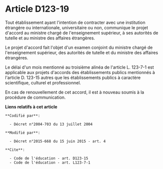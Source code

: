 # Article D123-19

Tout établissement ayant l'intention de contracter avec une institution étrangère ou internationale, universitaire ou non,
communique le projet d'accord au ministre chargé de l'enseignement supérieur, à ses autorités de tutelle et au ministre des
affaires étrangères. 

Le projet d'accord fait l'objet d'un examen conjoint du ministre chargé de l'enseignement supérieur, des autorités de tutelle
et du ministre des affaires étrangères. 

Le délai d'un mois mentionné au troisième alinéa de l'article L. 123-7-1 est applicable aux projets d'accords des
établissements publics mentionnés à l'article D. 123-15 autres que les établissements publics à caractère scientifique,
culturel et professionnel. 

En cas de renouvellement de cet accord, il est à nouveau soumis à la procédure de communication.

**Liens relatifs à cet article**

	**Codifié par**:

	  - Décret n°2004-703 du 13 juillet 2004

	**Modifié par**:

	  - Décret n°2015-668 du 15 juin 2015 - art. 4

	**Cite**:

	  - Code de l'éducation - art. D123-15
	  - Code de l'éducation - art. L123-7-1
